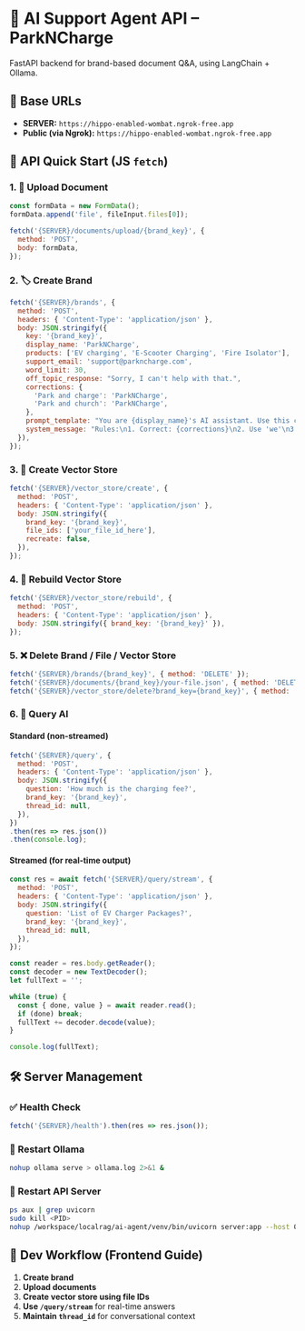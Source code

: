 # 🧠 AI Support Agent API – ParkNCharge  
FastAPI backend for brand-based document Q&A, using LangChain + Ollama.

## 📡 Base URLs

- **SERVER:** `https://hippo-enabled-wombat.ngrok-free.app`
- **Public (via Ngrok):** `https://hippo-enabled-wombat.ngrok-free.app`

## 🧪 API Quick Start (JS `fetch`)

### 1. 📁 Upload Document

```js
const formData = new FormData();
formData.append('file', fileInput.files[0]);

fetch('{SERVER}/documents/upload/{brand_key}', {
  method: 'POST',
  body: formData,
});
```

### 2. 🏷️ Create Brand

```js
fetch('{SERVER}/brands', {
  method: 'POST',
  headers: { 'Content-Type': 'application/json' },
  body: JSON.stringify({
    key: '{brand_key}',
    display_name: 'ParkNCharge',
    products: ['EV charging', 'E-Scooter Charging', 'Fire Isolator'],
    support_email: 'support@parkncharge.com',
    word_limit: 30,
    off_topic_response: "Sorry, I can't help with that.",
    corrections: {
      'Park and charge': 'ParkNCharge',
      'Park and church': 'ParkNCharge',
    },
    prompt_template: "You are {display_name}'s AI assistant. Use this context:\n{context}\nQuestion: {question}\nHistory: {conversation_history}",
    system_message: "Rules:\n1. Correct: {corrections}\n2. Use 'we'\n3. {word_limit} word limit\n4. Off-topic: '{off_topic_response}'",
  }),
});
```

### 3. 🧠 Create Vector Store

```js
fetch('{SERVER}/vector_store/create', {
  method: 'POST',
  headers: { 'Content-Type': 'application/json' },
  body: JSON.stringify({
    brand_key: '{brand_key}',
    file_ids: ['your_file_id_here'],
    recreate: false,
  }),
});
```

### 4. 🔁 Rebuild Vector Store

```js
fetch('{SERVER}/vector_store/rebuild', {
  method: 'POST',
  headers: { 'Content-Type': 'application/json' },
  body: JSON.stringify({ brand_key: '{brand_key}' }),
});
```

### 5. ❌ Delete Brand / File / Vector Store

```js
fetch('{SERVER}/brands/{brand_key}', { method: 'DELETE' });
fetch('{SERVER}/documents/{brand_key}/your-file.json', { method: 'DELETE' });
fetch('{SERVER}/vector_store/delete?brand_key={brand_key}', { method: 'DELETE' });
```

### 6. 💬 Query AI

#### Standard (non-streamed)
```js
fetch('{SERVER}/query', {
  method: 'POST',
  headers: { 'Content-Type': 'application/json' },
  body: JSON.stringify({
    question: 'How much is the charging fee?',
    brand_key: '{brand_key}',
    thread_id: null,
  }),
})
.then(res => res.json())
.then(console.log);
```

#### Streamed (for real-time output)
```js
const res = await fetch('{SERVER}/query/stream', {
  method: 'POST',
  headers: { 'Content-Type': 'application/json' },
  body: JSON.stringify({
    question: 'List of EV Charger Packages?',
    brand_key: '{brand_key}',
    thread_id: null,
  }),
});

const reader = res.body.getReader();
const decoder = new TextDecoder();
let fullText = '';

while (true) {
  const { done, value } = await reader.read();
  if (done) break;
  fullText += decoder.decode(value);
}

console.log(fullText);
```

## 🛠️ Server Management

### ✅ Health Check
```js
fetch('{SERVER}/health').then(res => res.json());
```

### 🧠 Restart Ollama
```bash
nohup ollama serve > ollama.log 2>&1 &
```

### 🔁 Restart API Server
```bash
ps aux | grep uvicorn
sudo kill <PID>
nohup /workspace/localrag/ai-agent/venv/bin/uvicorn server:app --host 0.0.0.0 --port 4001 --workers 4 > output.log 2>&1 &
```

## 📄 Dev Workflow (Frontend Guide)

1. **Create brand**
2. **Upload documents**
3. **Create vector store using file IDs**
4. **Use `/query/stream`** for real-time answers
5. **Maintain `thread_id`** for conversational context